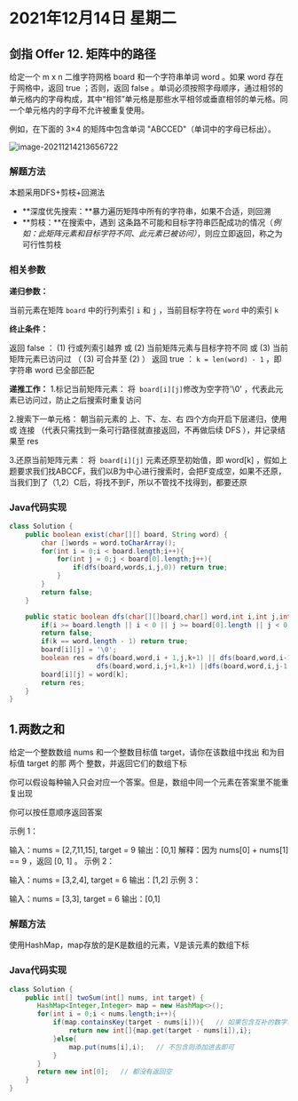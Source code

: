 #                                 2021年12月14日 星期二

## 剑指 Offer 12. 矩阵中的路径

给定一个 m x n 二维字符网格 board 和一个字符串单词 word 。如果 word 存在于网格中，返回 true ；否则，返回 false 。单词必须按照字母顺序，通过相邻的单元格内的字母构成，其中“相邻”单元格是那些水平相邻或垂直相邻的单元格。同一个单元格内的字母不允许被重复使用。

例如，在下面的 3×4 的矩阵中包含单词 "ABCCED"（单词中的字母已标出）。

![image-20211214213656722](C:\Users\zhangkunsong\AppData\Roaming\Typora\typora-user-images\image-20211214213656722.png)

### 解题方法

本题采用DFS+剪枝+回溯法

- **深度优先搜索：**暴力遍历矩阵中所有的字符串，如果不合适，则回溯
- **剪枝：**在搜索中，遇到 这条路不可能和目标字符串匹配成功的情况（*例如：此矩阵元素和目标字符不同、此元素已被访问）*，则应立即返回，称之为可行性剪枝

### 相关参数

**递归参数：**

 当前元素在矩阵 `board` 中的行列索引 `i` 和 `j` ，当前目标字符在 `word` 中的索引 `k`

**终止条件：**

返回 false ： (1) 行或列索引越界 或 (2) 当前矩阵元素与目标字符不同 或 (3) 当前矩阵元素已访问过 （ (3) 可合并至 (2) ） 
返回 true ： `k = len(word) - 1` ，即字符串 word 已全部匹配

**递推工作：**
1.标记当前矩阵元素： 将` board[i][j]`修改为空字符'\0' ，代表此元素已访问过，防止之后搜索时重复访问 

2.搜索下一单元格： 朝当前元素的 上、下、左、右 四个方向开启下层递归，使用 或 连接 （代表只需找到一条可行路径就直接返回，不再做后续 DFS ），并记录结果至 res 

3.还原当前矩阵元素： 将` board[i][j]` 元素还原至初始值，即 word[k] ，假如上题要求我们找ABCCF，我们以B为中心进行搜索时，会把F变成空，如果不还原，当我们到了（1,2）C后，将找不到F，所以不管找不找得到，都要还原

### Java代码实现

```java
class Solution {
    public boolean exist(char[][] board, String word) {
        char []words = word.toCharArray();
        for(int i = 0;i < board.length;i++){
            for(int j = 0;j < board[0].length;j++){
                if(dfs(board,words,i,j,0)) return true;
            }
        }
        return false;
    }

    public static boolean dfs(char[][]board,char[] word,int i,int j,int k){
        if(i >= board.length || i < 0 || j >= board[0].length || j < 0 || board[i][j] != word[k]) 
        return false;
        if(k == word.length - 1) return true;
        board[i][j] = '\0';
        boolean res = dfs(board,word,i + 1,j,k+1) || dfs(board,word,i-1,j,k + 1) ||
                      dfs(board,word,i,j+1,k+1) ||dfs(board,word,i,j-1,k+1);
        board[i][j] = word[k];
        return res;
    }
}
```





## 1.两数之和

给定一个整数数组 nums 和一个整数目标值 target，请你在该数组中找出 和为目标值 target  的那 两个 整数，并返回它们的数组下标

你可以假设每种输入只会对应一个答案。但是，数组中同一个元素在答案里不能重复出现

你可以按任意顺序返回答案

示例 1：

输入：nums = [2,7,11,15], target = 9
输出：[0,1]
解释：因为 nums[0] + nums[1] == 9 ，返回 [0, 1] 。
示例 2：

输入：nums = [3,2,4], target = 6
输出：[1,2]
示例 3：

输入：nums = [3,3], target = 6
输出：[0,1]

### 解题方法

使用HashMap，map存放的是K是数组的元素，V是该元素的数组下标

### Java代码实现

```java
class Solution {
    public int[] twoSum(int[] nums, int target) {
       HashMap<Integer,Integer> map = new HashMap<>();
       for(int i = 0;i < nums.length;i++){
           if(map.containsKey(target - nums[i])){   // 如果包含互补的数字，返回两个下标
               return new int[]{map.get(target - nums[i]),i};
           }else{
               map.put(nums[i],i);   // 不包含则添加进去即可
           }
       } 
       return new int[0];   // 都没有返回空
    }
}
```

